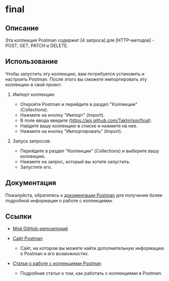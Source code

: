 # final

## Описание

Эта коллекция Postman содержит [4 запроса] для [HTTP-методов] - POST, GET, PATCH и DELETE.

## Использование

Чтобы запустить эту коллекцию, вам потребуется установить и настроить Postman. После этого вы сможете импортировать эту коллекцию в свой проект.

1. Импорт коллекции:

   - Откройте Postman и перейдите в раздел "Коллекции" (Collections).
   - Нажмите на кнопку "Импорт" (Import).
   - В поле ввода введите (https://api.github.com/TakhirIsm/final).
   - Найдите вашу коллекцию в списке и нажмите на нее.
   - Нажмите на кнопку "Импортировать" (Import).

2. Запуск запросов:

   - Перейдите в раздел "Коллекции" (Collections) и выберите вашу коллекцию.
   - Нажмите на запрос, который вы хотите запустить.
   - Запустите его.

## Документация

Пожалуйста, обратитесь к [документации Postman](https://www.getpostman.com/docs/v6/collections) для получения более подробной информации о работе с коллекциями.

## Ссылки

- [Мой GitHub-репозиторий](https://github.com/TakhirIsm/final)


- [Сайт Postman](https://www.getpostman.com/)

   - Сайт, на котором вы можете найти дополнительную информацию о Postman и его возможностях.

- [Статья о работе с коллекциями Postman](https://www.getpostman.com/docs/v6/collections)

   - Подробная статья о том, как работать с коллекциями в Postman.



